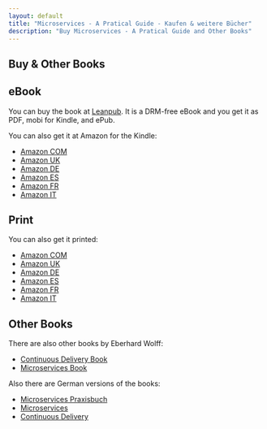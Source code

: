 ```yaml
---
layout: default
title: "Microservices - A Pratical Guide - Kaufen & weitere Bücher"
description: "Buy Microservices - A Pratical Guide and Other Books"
---
```


Buy & Other Books
---

## eBook

You can buy the book at [Leanpub](https://leanpub.com/practical-microservices/overview).
It is a DRM-free eBook and you get it as PDF, mobi for Kindle, and
ePub.

You can also get it at Amazon for the Kindle:

* [Amazon COM](https://amzn.to/2HnkQnl)
* [Amazon UK](https://amzn.to/2qS6hSH)
* [Amazon DE](https://amzn.to/2Hkb6yu)
* [Amazon ES](https://amzn.to/2HiDnBn)
* [Amazon FR](https://amzn.to/2vBewXV)
* [Amazon IT](https://amzn.to/2HHflTT)

## Print

You can also get it printed:

* [Amazon COM](https://amzn.to/2K7kd3g)
* [Amazon UK](https://amzn.to/2K4bONU)
* [Amazon DE](https://amzn.to/2qNGWZg)
* [Amazon ES](https://amzn.to/2F87WYp)
* [Amazon FR](https://amzn.to/2F7N6bC)
* [Amazon IT](https://amzn.to/2HlxZxo)

## Other Books

There are also other books by Eberhard Wolff:

* [Continuous Delivery Book](continuous-delivery-book.com)
* [Microservices Book](http://microservices-book.com/)

Also there are German versions of the books:

* [Microservices Praxisbuch](http://microservices-praxisbuch.de/)
* [Microservices](http://microservices-buch.de/)
* [Continuous Delivery](http://continuous-delivery-buch.de/)
